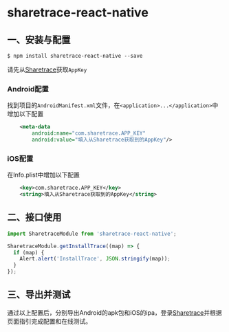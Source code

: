 # sharetrace-react-native

## 一、安装与配置

`$ npm install sharetrace-react-native --save`

请先从[Sharetrace](https://www.sharetrace.com/)获取`AppKey`

### Android配置
找到项目的`AndroidManifest.xml`文件，在`<application>...</application>`中增加以下配置
``` xml
    <meta-data
        android:name="com.sharetrace.APP_KEY"
        android:value="填入从Sharetrace获取到的AppKey"/>
```

### iOS配置
在Info.plist中增加以下配置
``` xml
	<key>com.sharetrace.APP_KEY</key>
	<string>填入从Sharetrace获取到的AppKey</string>
```

## 二、接口使用
```javascript
import SharetraceModule from 'sharetrace-react-native';

SharetraceModule.getInstallTrace((map) => {
  if (map) {
    Alert.alert('InstallTrace', JSON.stringify(map));
  } 
});
```

## 三、导出并测试
通过以上配置后，分别导出Android的apk包和iOS的ipa，登录[Sharetrace](https://www.sharetrace.com/)并根据页面指引完成配置和在线测试。

